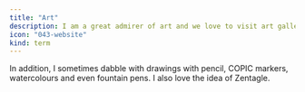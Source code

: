 ```yaml
---
title: "Art"
description: I am a great admirer of art and we love to visit art galleries wherever we go.
icon: "043-website"
kind: term
---
```

In addition, I sometimes dabble with drawings with pencil, COPIC markers, watercolours and even fountain pens. I also love the idea of Zentagle.
